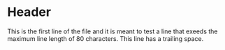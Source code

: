 # Header

This is the first line of the file and it is meant to test a line that exeeds the maximum line length of 80 characters.
This line has a trailing space. 
